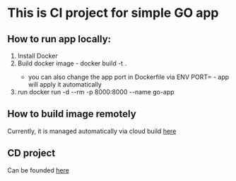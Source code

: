 # This is CI project for simple GO app

## How to run app locally:
   1. Install Docker
   2. Build docker image - docker build -t <your-tag> .
      * you can also change the app port in Dockerfile via ENV PORT=<new port value> - app will apply it automatically
   3. run docker run -d --rm -p 8000:8000 --name go-app <your-tag>

## How to build image remotely
   Currently, it is managed automatically via cloud build [here](https://console.cloud.google.com/cloud-build/dashboard?project=internship-166-375809)
   
## CD project
   Can be founded [here](https://github.com/dotrashevskyi/test-app-deployments)